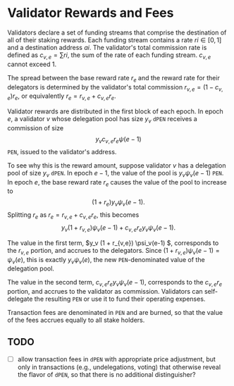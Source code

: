 # Validator Rewards and Fees

Validators declare a set of funding streams that comprise the destination of
all of their staking rewards. Each funding stream contains a rate $ri \in
[0,1]$ and a destination address $ai$.  The validator's total commission rate
is defined as $c_{v,e} = \sum ri$, the sum of the rate of each funding stream.
$c_{v,e}$ cannot exceed 1.

The spread between the base reward rate $r_e$ and the reward rate for their
delegators is determined by the validator's total commission $r_{v,e} = (1 -
c_{v,e})r_e$, or equivalently $r_e = r_{v,e} + c_{v,e}r_e$.


Validator rewards are distributed in the first block of each epoch.  In epoch
$e$, a validator $v$ whose delegation pool has size $y_v$ `dPEN` receives a
commission of size $$y_v c_{v,e} r_e \psi(e-1)$$ `PEN`, issued to the
validator's address.

To see why this is the reward amount, suppose validator $v$ has a delegation
pool of size $y_v$ `dPEN`. In epoch $e-1$, the value of the pool is $y_v
\psi_v(e-1)$ `PEN`.  In epoch $e$, the base reward rate $r_{e}$ causes the value
of the pool to increase to
$$
(1 + r_e)y_v \psi_v(e-1).
$$
Splitting $r_e$ as $r_e = r_{v,e} + c_{v,e}r_e$, this becomes
$$ y_v (1 + r_{v,e}) \psi_v(e-1) + c_{v,e}r_e y_v \psi_v(e-1). $$  

The value in the first term, $y_v (1 + r_{v,e}) \psi_v(e-1) $,
corresponds to the $r_{v,e}$ portion, and accrues to the delegators. Since $(1 + r_{v,e})\psi_v(e-1) = \psi_v(e)$, this is exactly $y_v \psi_v(e)$, the new `PEN`-denominated value of the delegation pool.

The value in the second term, $c_{v,e}r_e y_v \psi_v(e-1)$, corresponds to the $c_{v,e}r_e$ portion, and accrues to the validator as commission.  Validators can self-delegate the resulting `PEN` or use it to fund their operating expenses.

Transaction fees are denominated in `PEN` and are burned, so that the value of the fees accrues equally to all stake holders.

## TODO

- [ ] allow transaction fees in `dPEN` with appropriate price adjustment, but only in transactions (e.g., undelegations, voting) that otherwise reveal the flavor of `dPEN`, so that there is no additional distinguisher?
